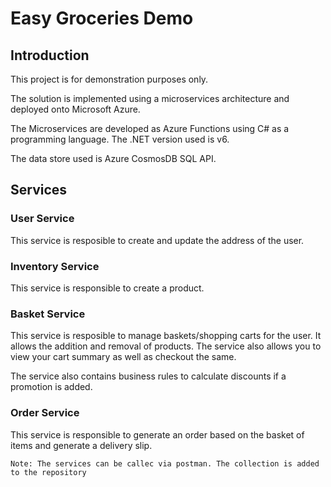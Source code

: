 # Easy Groceries Demo

## Introduction
This project is for demonstration purposes only.

The solution is implemented using a microservices architecture and deployed onto Microsoft Azure.

The Microservices are developed as Azure Functions using C# as a programming language. The .NET version used is v6.

The data store used is Azure CosmosDB SQL API.

## Services
### User Service
This service is resposible to create and update the address of the user.

### Inventory Service
This service is responsible to create a product.

### Basket Service
This service is resposible to manage baskets/shopping carts for the user. It allows the addition and removal of products.
The service also allows you to view your cart summary as well as checkout the same.

The service also contains business rules to calculate discounts if a promotion is added.

### Order Service
This service is responsible to generate an order based on the basket of items and generate a delivery slip.


`Note: The services can be callec via postman. The collection is added to the repository`